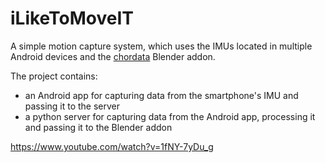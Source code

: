 # iLikeToMoveIT

A simple motion capture system, which uses the IMUs located in multiple Android devices and the [chordata](https://www.chordata.cc "Chordata project's homepage") Blender addon.

The project contains: 
- an Android app for capturing data from the smartphone's IMU and passing it to the server
- a python server for capturing data from the Android app, processing it and passing it to the Blender addon

https://www.youtube.com/watch?v=1fNY-7yDu_g
